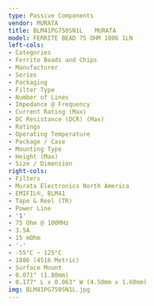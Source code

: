 ```yaml
---
type: Passive Components
vendor: MURATA
title: BLM41PG750SN1L　　MURATA
model: FERRITE BEAD 75 OHM 1806 1LN
left-cols:
- Categories
- Ferrite Beads and Chips
- Manufacturer
- Series
- Packaging 
- Filter Type
- Number of Lines
- Impedance @ Frequency
- Current Rating (Max)
- DC Resistance (DCR) (Max)
- Ratings
- Operating Temperature
- Package / Case
- Mounting Type
- Height (Max)
- Size / Dimension
right-cols:
- Filters
- Murata Electronics North America
- EMIFIL®, BLM41
- Tape & Reel (TR) 
- Power Line
- '1'
- 75 Ohm @ 100MHz
- 3.5A
- 15 mOhm
- '-'
- -55°C ~ 125°C
- 1806 (4516 Metric)
- Surface Mount
- 0.071" (1.80mm)
- 0.177" L x 0.063" W (4.50mm x 1.60mm)
img: BLM41PG750SN1L.jpg
---
```

